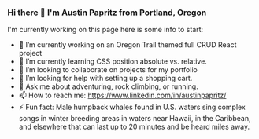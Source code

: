### Hi there 👋 I'm Austin Papritz from Portland, Oregon

I'm currently working on this page here is some info to start:


- 🔭 I’m currently working on an Oregon Trail themed full CRUD React project
- 🌱 I’m currently learning CSS position absolute vs. relative.
- 👯 I’m looking to collaborate on projects for my portfolio
- 🤔 I’m looking for help with setting up a shopping cart.
- 💬 Ask me about adventuring, rock climbing, or running.
- 📫 How to reach me: https://www.linkedin.com/in/austinpapritz/
- ⚡ Fun fact: Male humpback whales found in U.S. waters sing complex songs in winter breeding areas in waters near Hawaii, in the Caribbean, and elsewhere that can last up to 20 minutes and be heard miles away.
